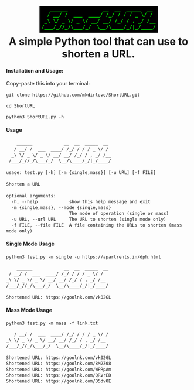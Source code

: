 <h1 align="center">
  <br>
  <a href="https://github.com/mkdirlove/ShortURL"><img src="https://github.com/mkdirlove/ShortURL/blob/main/logo.png" alt="ShortURL"></a>
  <br>
  A simple Python tool that can use to shorten a URL.
  <br>
</h1>

#### Installation and Usage:

Copy-paste this into your terminal:

```
git clone https://github.com/mkdirlove/ShortURL.git
```
```
cd ShortURL
```
```
python3 ShortURL.py -h
```

#### Usage

```
    ______            __  __  _____  __ 
   / __/ /  ___  ____/ /_/ / / / _ \/ / 
  _\ \/ _ \/ _ \/ __/ __/ /_/ / , _/ /__
 /___/_//_/\___/_/  \__/\____/_/|_/____/

usage: test.py [-h] [-m {single,mass}] [-u URL] [-f FILE]

Shorten a URL

optional arguments:
  -h, --help            show this help message and exit
  -m {single,mass}, --mode {single,mass}
                        The mode of operation (single or mass)
  -u URL, --url URL     The URL to shorten (single mode only)
  -f FILE, --file FILE  A file containing the URLs to shorten (mass mode only)
  ```
  
  #### Single Mode Usage
  
  ```
  python3 test.py -m single -u https://apartrents.in/dph.html
  ```
  ```
      ______            __  __  _____  __ 
   / __/ /  ___  ____/ /_/ / / / _ \/ / 
  _\ \/ _ \/ _ \/ __/ __/ /_/ / , _/ /__
 /___/_//_/\___/_/  \__/\____/_/|_/____/

Shortened URL: https://goolnk.com/vk02GL
  ```

#### Mass Mode Usage
  
  ```
  python3 test.py -m mass -f link.txt
  ```
  ```
     / __/ /  ___  ____/ /_/ / / / _ \/ / 
  _\ \/ _ \/ _ \/ __/ __/ /_/ / , _/ /__
 /___/_//_/\___/_/  \__/\____/_/|_/____/

Shortened URL: https://goolnk.com/vk02GL
Shortened URL: https://goolnk.com/8M2Z08
Shortened URL: https://goolnk.com/WPRpAm
Shortened URL: https://goolnk.com/QRVrED
Shortened URL: https://goolnk.com/D5dv0E
```
